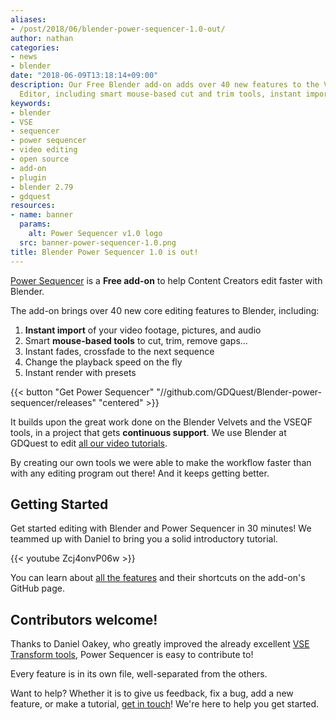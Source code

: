 ```yaml
---
aliases:
- /post/2018/06/blender-power-sequencer-1.0-out/
author: nathan
categories:
- news
- blender
date: "2018-06-09T13:18:14+09:00"
description: Our Free Blender add-on adds over 40 new features to the Video Sequence
  Editor, including smart mouse-based cut and trim tools, instant imports, and more!
keywords:
- blender
- VSE
- sequencer
- power sequencer
- video editing
- open source
- add-on
- plugin
- blender 2.79
- gdquest
resources:
- name: banner
  params:
    alt: Power Sequencer v1.0 logo
  src: banner-power-sequencer-1.0.png
title: Blender Power Sequencer 1.0 is out!
---
```


[Power Sequencer](/blender/power-sequencer) is a **Free add-on** to help Content Creators edit faster with Blender.

The add-on brings over 40 new core editing features to Blender, including:

1. **Instant import** of your video footage, pictures, and audio
1. Smart **mouse-based tools** to cut, trim, remove gaps...
1. Instant fades, crossfade to the next sequence
1. Change the playback speed on the fly
1. Instant render with presets

{{< button "Get Power Sequencer" "//github.com/GDQuest/Blender-power-sequencer/releases" "centered" >}}

It builds upon the great work done on the Blender Velvets and the VSEQF tools, in a project that gets **continuous support**.
We use Blender at GDQuest to edit [all our video tutorials](//youtube.com/c/gdquest).

By creating our own tools we were able to make the workflow faster than with any editing program out there!
And it keeps getting better.

## Getting Started

Get started editing with Blender and Power Sequencer in 30 minutes!
We teammed up with Daniel to bring you a solid introductory tutorial.

{{< youtube Zcj4onvP06w >}}

You can learn about [all the features](//github.com/GDQuest/Blender-power-sequencer/#operators) and their shortcuts on the add-on's GitHub page.


## Contributors welcome!

Thanks to Daniel Oakey, who greatly improved the already excellent [VSE Transform tools](//github.com/doakey3/VSE_Transform_Tools), Power Sequencer is easy to contribute to!

Every feature is in its own file, well-separated from the others.

Want to help? Whether it is to give us feedback, fix a bug, add a new feature, or make a tutorial, [get in touch](//github.com/GDQuest/Blender-power-sequencer/issues)! We're here to help you get started.
